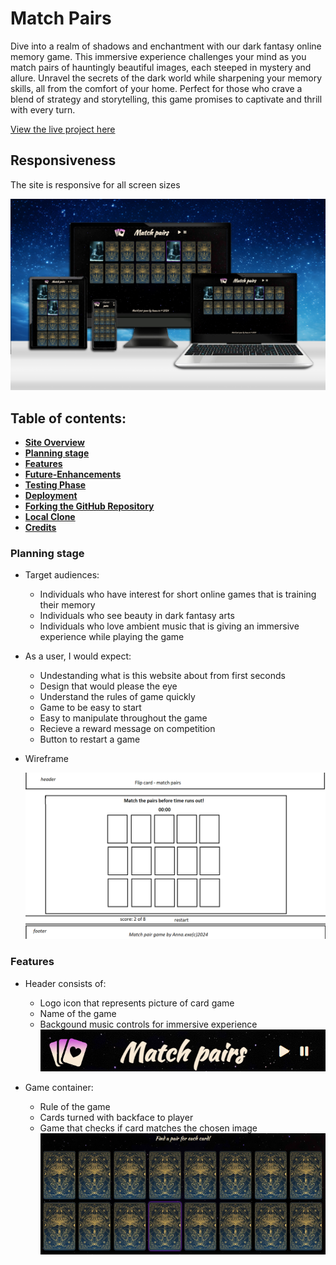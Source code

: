 # Match Pairs
Dive into a realm of shadows and enchantment with our dark fantasy online memory game.
This immersive experience challenges your mind as you match pairs of hauntingly beautiful images, each steeped in mystery and allure. Unravel the secrets of the dark world while sharpening your memory skills, all from the comfort of your home. Perfect for those who crave a blend of strategy and storytelling, this game promises to captivate and thrill with every turn.

[View the live project here](https://anna-exe.github.io/match-pairs/)

##  Responsiveness
The site is responsive for all screen sizes

![Screenshot of the website on different devices](assets/images/readme-images/mockup.png)


## Table of contents:
* [**Site Overview**](#site-overview)
* [**Planning stage**](#planning-stage)
* [**Features**](#features)
* [**Future-Enhancements**](#future-enhancements)
* [**Testing Phase**](#testing-phase)
* [**Deployment**](#deployment)
* [**Forking the GitHub Repository**](#forking-the-gitHub-repository)
* [**Local Clone**](#local-clone)
* [**Credits**](#credits)

### Planning stage
* Target audiences:
    - Individuals who have interest for short online games that is training their memory
    - Individuals who see beauty in dark fantasy arts
    - Individuals who love ambient music that is giving an immersive experience while playing the game

* As a user, I would expect:
    - Undestanding what is this website about from first seconds
    - Design that would please the eye
    - Understand the rules of game quickly
    - Game to be easy to start
    - Easy to manipulate throughout the game
    - Recieve a reward message on competition
    - Button to restart a game

* Wireframe

    ![Wireframe screenshot](/assets/images/readme-images/wireframe.png)

### Features
* Header consists of:
    - Logo icon that represents picture of card game
    - Name of the game
    - Backgound music controls for immersive experience
![Header screenshot](assets/images/readme-images/header.png)

* Game container:
    - Rule of the game
    - Cards turned with backface to player
    - Game that checks if card matches the chosen image
![Game screenshot](/assets/images/readme-images/game.png)